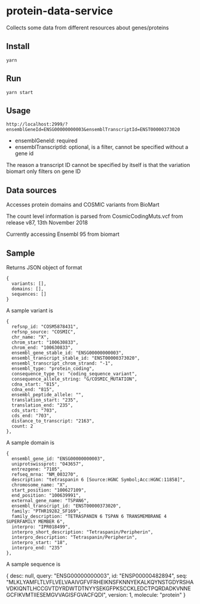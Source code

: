 # protein-data-service

Collects some data from different resources about genes/proteins


## Install

    yarn

## Run

    yarn start

## Usage


    http://localhost:2999/?ensemblGeneId=ENSG00000000003&ensemblTranscriptId=ENST00000373020

* ensemblGeneId: required
* ensemblTranscriptId: optional, is a filter, cannot be specified without a gene id

The reason a transcript ID cannot be specified by itself is that the variation biomart only filters on gene ID


## Data sources

Accesses protein domains and COSMIC variants from BioMart

The count level information is parsed from  CosmicCodingMuts.vcf from release v87, 13th November 2018

Currently accessing Ensembl 95 from biomart

## Sample


Returns JSON object of format

    {
      variants: [],
      domains: [],
      sequences: []
    }

A sample variant is

    {
      refsnp_id: "COSM5878431",
      refsnp_source: "COSMIC",
      chr_name: "X",
      chrom_start: "100630833",
      chrom_end: "100630833",
      ensembl_gene_stable_id: "ENSG00000000003",
      ensembl_transcript_stable_id: "ENST00000373020",
      ensembl_transcript_chrom_strand: "-1",
      ensembl_type: "protein_coding",
      consequence_type_tv: "coding_sequence_variant",
      consequence_allele_string: "G/COSMIC_MUTATION",
      cdna_start: "815",
      cdna_end: "815",
      ensembl_peptide_allele: "",
      translation_start: "235",
      translation_end: "235",
      cds_start: "703",
      cds_end: "703",
      distance_to_transcript: "2163",
      count: 2
    },

A sample domain is

    {
      ensembl_gene_id: "ENSG00000000003",
      uniprotswissprot: "O43657",
      entrezgene: "7105",
      refseq_mrna: "NM_003270",
      description: "tetraspanin 6 [Source:HGNC Symbol;Acc:HGNC:11858]",
      chromosome_name: "X",
      start_position: "100627109",
      end_position: "100639991",
      external_gene_name: "TSPAN6",
      ensembl_transcript_id: "ENST00000373020",
      family: "PTHR19282_SF169",
      family_description: "TETRASPANIN 6 TSPAN 6 TRANSMEMBRANE 4 SUPERFAMILY MEMBER 6",
      interpro: "IPR018499",
      interpro_short_description: "Tetraspanin/Peripherin",
      interpro_description: "Tetraspanin/Peripherin",
      interpro_start: "18",
      interpro_end: "235"
    },

A sample sequence is

  {
    desc: null,
    query: "ENSG00000000003",
    id: "ENSP00000482894",
    seq: "MLKLYAMFLTLVFLVELVAAIVGFVFRHEIKNSFKNNYEKALKQYNSTGDYRSHAVDKIQNTLHCCGVTDYRDWTDTNYYSEKGFPKSCCKLEDCTPQRDADKVNNEGCFIKVMTIIESEMGVVAGISFGVACFQDI",
    version: 1,
    molecule: "protein"
  }

